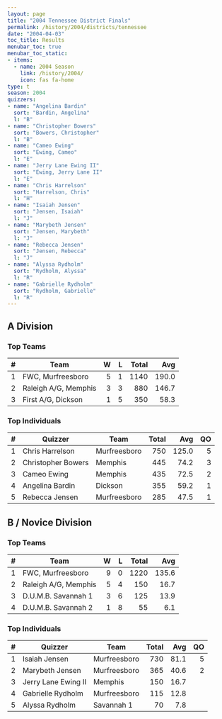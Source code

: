 ```yaml
---
layout: page
title: "2004 Tennessee District Finals"
permalink: /history/2004/districts/tennessee
date: "2004-04-03"
toc_title: Results
menubar_toc: true
menubar_toc_static:
- items:
  - name: 2004 Season
    link: /history/2004/
    icon: fas fa-home
type: t
season: 2004
quizzers:
- name: "Angelina Bardin"
  sort: "Bardin, Angelina"
  l: "B"
- name: "Christopher Bowers"
  sort: "Bowers, Christopher"
  l: "B"
- name: "Cameo Ewing"
  sort: "Ewing, Cameo"
  l: "E"
- name: "Jerry Lane Ewing II"
  sort: "Ewing, Jerry Lane II"
  l: "E"
- name: "Chris Harrelson"
  sort: "Harrelson, Chris"
  l: "H"
- name: "Isaiah Jensen"
  sort: "Jensen, Isaiah"
  l: "J"
- name: "Marybeth Jensen"
  sort: "Jensen, Marybeth"
  l: "J"
- name: "Rebecca Jensen"
  sort: "Jensen, Rebecca"
  l: "J"
- name: "Alyssa Rydholm"
  sort: "Rydholm, Alyssa"
  l: "R"
- name: "Gabrielle Rydholm"
  sort: "Rydholm, Gabrielle"
  l: "R"
---
```


## A Division

### Top Teams

|    # | Team                 |    W |    L | Total |   Avg |
| ---: | -------------------- | ---: | ---: | ----: | ----: |
|    1 | FWC, Murfreesboro    |    5 |    1 |  1140 | 190.0 |
|    2 | Raleigh A/G, Memphis |    3 |    3 |   880 | 146.7 |
|    3 | First A/G, Dickson   |    1 |    5 |   350 |  58.3 |

### Top Individuals

|    # | Quizzer            | Team         | Total |   Avg |   QO |
| ---: | ------------------ | ------------ | ----: | ----: | ---: |
|    1 | Chris Harrelson    | Murfreesboro |   750 | 125.0 |    5 |
|    2 | Christopher Bowers | Memphis      |   445 |  74.2 |    3 |
|    3 | Cameo Ewing        | Memphis      |   435 |  72.5 |    2 |
|    4 | Angelina Bardin    | Dickson      |   355 |  59.2 |    1 |
|    5 | Rebecca Jensen     | Murfreesboro |   285 |  47.5 |    1 |

## B / Novice Division

### Top Teams

|    # | Team                 |    W |    L | Total |   Avg |
| ---: | -------------------- | ---: | ---: | ----: | ----: |
|    1 | FWC, Murfreesboro    |    9 |    0 |  1220 | 135.6 |
|    2 | Raleigh A/G, Memphis |    5 |    4 |   150 |  16.7 |
|    3 | D.U.M.B. Savannah 1  |    3 |    6 |   125 |  13.9 |
|    4 | D.U.M.B. Savannah 2  |    1 |    8 |    55 |   6.1 |

### Top Individuals

|    # | Quizzer             | Team         | Total |  Avg |   QO |
| ---: | ------------------- | ------------ | ----: | ---: | ---: |
|    1 | Isaiah Jensen       | Murfreesboro |   730 | 81.1 |    5 |
|    2 | Marybeth Jensen     | Murfreesboro |   365 | 40.6 |    2 |
|    3 | Jerry Lane Ewing II | Memphis      |   150 | 16.7 |      |
|    4 | Gabrielle Rydholm   | Murfreesboro |   115 | 12.8 |      |
|    5 | Alyssa Rydholm      | Savannah 1   |    70 |  7.8 |      |